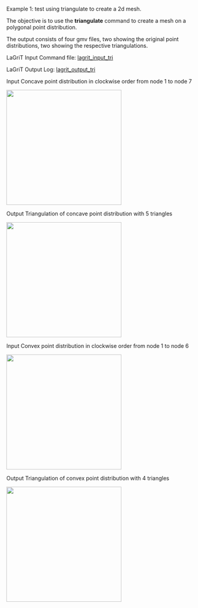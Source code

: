 Example 1: test using triangulate to create a 2d mesh.

 The objective is to use the **triangulate** command to create a mesh
 on a polygonal point distribution.

 The output consists of four gmv files, two showing the original point
 distributions, two showing the respective triangulations.


LaGriT Input Command file: [lagrit_input_tri](input/lagrit_input_tri.txt)

LaGriT Output Log: [lagrit_output_tri](output/lagrit_output_tri.txt)


Input Concave point distribution in clockwise order from node 1 to  node 7

<a href="https://lanl.github.io/LaGriT/assets/images/triang1.gif"><img  width="300" src="https://lanl.github.io/LaGriT/assets/images/triang1.gif"></a>

 
Output Triangulation of concave point distribution with 5 triangles

<a href="https://lanl.github.io/LaGriT/assets/images/triang2.gif"><img  width="300" src="https://lanl.github.io/LaGriT/assets/images/triang2.gif"></a>


Input Convex point distribution in clockwise order from node 1 to node 6

<a href="https://lanl.github.io/LaGriT/assets/images/triang3.gif"><img  width="300" src="https://lanl.github.io/LaGriT/assets/images/triang3.gif"></a>

Output Triangulation of convex point distribution with 4 triangles

<a href="https://lanl.github.io/LaGriT/assets/images/triang4.gif"><img  width="300" src="https://lanl.github.io/LaGriT/assets/images/triang4.gif"></a>


